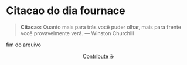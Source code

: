 # Citacao do dia fournace

> **Citacao:** Quanto mais para trás você puder olhar, mais para frente você provavelmente verá. — Winston Churchill

fim do arquivo

<watermark-footer>
<p align="center">
  <a href="https://github.com/ruisuan/ruisuan/blob/main/contribute.md">Contribute ☕</a>
</p>
</watermark-footer>
